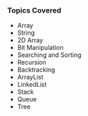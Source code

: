 <h3>Topics Covered</h3>

- Array
- String
- 2D Array
- Bit Manipulation
- Searching and Sorting
- Recursion
- Backtracking
- ArrayList
- LinkedList
- Stack
- Queue
- Tree


